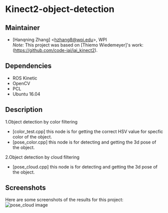 # Kinect2-object-detection   
## Maintainer
- [Hanqning Zhang] <<hzhang8@wpi.edu>>, WPI   
*Note:* This project was based on [Thiemo Wiedemeyer]'s work:(https://github.com/code-iai/iai_kinect2).   

## Dependencies

- ROS Kinetic
- OpenCV
- PCL
- Ubuntu 16.04

## Description   
1.Object detection by color filtering  
- [color_test.cpp] this node is for getting the correct HSV value for specfic color of the object.
- [pose_color.cpp] this node is for detecting and getting the 3d pose of the object.    

2.Object detection by cloud filtering
- [pose_cloud.cpp] this node is for detecting and getting the 3d pose of the object.

## Screenshots

Here are some screenshots of the results for this project:   
![pose_cloud image](https://drive.google.com/drive/folders/15lens8JTiEQ_d_GHNE3dtN9cSO0iVGQe/pose_cloud.png)

